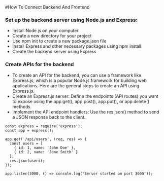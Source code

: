  #How To Connect Backend And Frontend
 
### Set up the backend server using Node.js and Express:
- Install Node.js on your computer
- Create a new directory for your project
- Use npm init to create a new package.json file
- Install Express and other necessary packages using npm install
- Create the backend server using Express

### Create APIs for the backend
- To create an API for the backend, you can use a framework like Express.js, which is a popular Node.js framework for building web applications. Here are the general steps to create an API using Express.js.
- Create an Express.js server: Define the endpoints (API routes) you want to expose using the app.get(), app.post(), app.put(), or app.delete() methods.
- Implement the API endpoint handlers: Use the res.json() method to send a JSON response back to the client.
```
const express = require('express');
const app = express();

app.get('/api/users', (req, res) => {
  const users = [
    { id: 1, name: 'John Doe' },
    { id: 2, name: 'Jane Smith' }
  ];
  res.json(users);
});

app.listen(3000, () => console.log('Server started on port 3000'));

```

